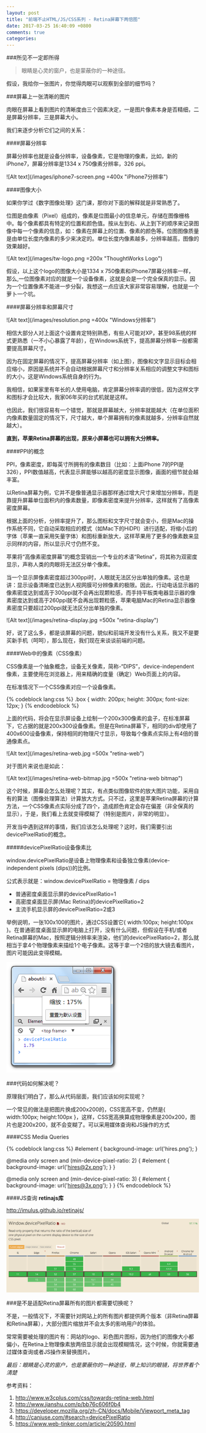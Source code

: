 ```yaml
---
layout: post
title: "前端不止HTML/JS/CSS系列 - Retina屏幕下两倍图"
date: 2017-03-25 16:40:09 +0800
comments: true
categories:
---
```

###所见不一定即所得

> 眼睛是心灵的窗户，也是蒙蔽你的一种途径。

假设，我给你一张图片，你觉得肉眼可以观察到全部的细节吗？

###屏幕上一张清晰的图片

肉眼在屏幕上看到图片的清晰度由三个因素决定，一是图片像素本身是否精细，二是屏幕分辨率，三是屏幕大小。

我们来逐步分析它们之间的关系：

####屏幕分辨率

屏幕分辨率也就是设备分辨率，设备像素，它是物理的像素，比如，新的iPhone7，屏幕分辨率是1334 x 750像素分辨率，326 ppi。

![Alt text](/images/iphone7-screen.png =400x "iPhone7分辨率")

####图像大小

如果你学过《数字图像处理》这门课，那你对下面的解释就是非常熟悉了。

位图是由像素（Pixel）组成的，像素是位图最小的信息单元，存储在图像栅格中。每个像素都具有特定的位置和颜色值。按从左到右、从上到下的顺序来记录图像中每一个像素的信息，如：像素在屏幕上的位置、像素的颜色等。位图图像质量是由单位长度内像素的多少来决定的。单位长度内像素越多，分辨率越高，图像的效果越好。

![Alt text](/images/tw-logo.png =200x "ThoughtWorks Logo")

假设，以上这个logo的图像大小是1334 x 750像素和iPhone7屏幕分辨率一样，那么,一位图像素对应的就是一个设备像素，这就是会是一个完全保真的显示。因为一个位置像素不能进一步分裂，我想这一点应该大家非常容易理解，也就是一个萝卜一个坑。

####屏幕分辨率和屏幕尺寸

![Alt text](/images/resolution.png =400x "Windows分辨率")

相信大部分人对上面这个设置肯定特别熟悉，有些人可能对XP，甚至98系统的样式更熟悉（一不小心暴露了年龄），在Windows系统下，提高屏幕分辨率一般都需要提高屏幕尺寸。

因为在固定屏幕的情况下，提高屏幕分辨率（如上图），图像和文字显示目标会相应缩小，原因是系统并不会自动根据屏幕尺寸和分辨率关系相应的调整文字和图标的大小，这是Windows系统自身的行为。

我相信，如果家里有年长的人使用电脑，肯定屏幕分辨率调的很低，因为这样文字和图标才会比较大，我家06年买的台式机就是这样。

也因此，我们很容易有一个错觉，那就是屏幕越大，分辨率就能越大（在单位面积内像素数量固定的情况下，尺寸越大，单个屏幕拥有的像素就越多，分辨率自然就越大）。

**直到，苹果Retina屏幕的出现，原来小屏幕也可以拥有大分辨率。**

####PPI的概念

PPI，像素密度，即每英寸所拥有的像素数目（比如：上面iPhone 7的PPI是326），PPI数值越高，代表显示屏能够以越高的密度显示图像，画面的细节就会越丰富。

以Retina屏幕为例，它并不是像普通显示器那样通过增大尺寸来增加分辨率，而是靠提升屏幕单位面积内的像素数量，即像素密度来提升分辨率，这样就有了高像素密度屏幕。

根据上面的分析，分辨率提升了，那么图标和文字尺寸就会变小，但是Mac的操作系统不同，它自动采取相应的模式（如Mac下的HiDPI）进行适配，将缩小后的字体（苹果一直采用矢量字体）和图标重新放大，这样苹果用了更多的像素数来显示同样的内容，所以显示尺寸仍然不变。

苹果将“高像素密度屏幕”的概念营销出一个专业的术语“Retina”，将其称为双密度显示，声称人类的肉眼将无法区分单个像素。

当一个显示屏像素密度超过300ppi时，人眼就无法区分出单独的像素。这也是讲：显示设备清晰度已达到人视网膜可分辨像素的极限。因此，行动电话显示器的像素密度达到或高于300ppi就不会再出现颗粒感，而手持平板类电器显示器的像素密度达到或高于260ppi就不会再出现颗粒感，苹果电脑Mac的Retina显示器像素密度只要超过200ppi就无法区分出单独的像素。

![Alt text](/images/retina-display.jpg =500x "retina-display")

好，说了这么多，都是谈屏幕的问题，貌似和前端开发没有什么关系，我又不是要买新手机（呵呵），那么现在，我们现在来谈谈前端的问题。

####Web中的像素（CSS像素）

CSS像素是一个抽象概念，设备无关像素，简称-“DIPS”，device-independent像素，主要使用在浏览器上，用来精确的度量（确定）Web页面上的内容。

在标准情况下一个CSS像素对应一个设备像素。

{% codeblock lang:css %}
.box {
  width: 200px;
  height: 300px;
  font-size: 12px;
}
{% endcodeblock %}

上面的代码，将会在显示屏设备上绘制一个200x300像素的盒子，在标准屏幕下，它占据的就是200x300设备像素。但是在Retina屏幕下，相同的div却使用了400x600设备像素，保持相同的物理尺寸显示，导致每个像素点实际上有4倍的普通像素点。

![Alt text](/images/retina-web.jpg =500x "retina-web")

对于图片来说也是如此：

![Alt text](/images/retina-web-bitmap.jpg =500x "retina-web bitmap")

这个时候，屏幕会怎么处理呢？其实，有点类似图像软件的放大图片功能，采用自有的算法（图像处理算法）计算放大方式。只不过，这里是苹果Retina屏幕的计算方法，一个CSS像素点实际分成了四个，造成颜色肯定会存在偏差（非全保真的显示），于是，我们看上去就变得模糊了（特别是图片，非常的明显）。

开发当中遇到这样的事情，我们应该怎么处理呢？这时，我们需要引出devicePixelRatio的概念。

#####devicePixelRatio设备像素比

window.devicePixelRatio是设备上物理像素和设备独立像素(device-independent pixels (dips))的比例。

公式表示就是：window.devicePixelRatio = 物理像素 / dips

* 普通密度桌面显示屏的devicePixelRatio=1
* 高密度桌面显示屏(Mac Retina)的devicePixelRatio=2
* 主流手机显示屏的devicePixelRatio=2或3

举例说明，一张100x100的图片，通过CSS设置它{ width:100px; height:100px }。在普通密度桌面显示屏的电脑上打开，没有什么问题，但假设在手机/或者Retina屏幕的Mac，按照逻辑分辨率来渲染，他们的devicePixelRatio=2，那么就相当于拿4个物理像素来描绘1个电子像素。这等于拿一个2倍的放大镜去看图片，图片可能因此变得模糊。

![Alt text](/images/devicePixelRatio.png "devicePixelRatio")

###代码如何解决呢？

原理我们明白了，那么从代码层面，我们应该如何实现呢？

一个常见的做法是把图片换成200x200的，CSS宽高不变，仍然是{ width:100px; height:100px }，这样，CSS宽高换算成物理像素是200x200，图片也是200x200，就不会变糊了。可以采用媒体查询和JS操作的方式

####CSS Media Queries

{% codeblock lang:css %}
#element { background-image: url('hires.png'); }

@media only screen and (min-device-pixel-ratio: 2) {
    #element { background-image: url('hires@2x.png'); }
}

@media only screen and (min-device-pixel-ratio: 3) {
    #element { background-image: url('hires@3x.png'); }
}
{% endcodeblock %}

####JS查询
**retinajs库**

http://imulus.github.io/retinajs/

![Alt text](/images/caniuserdevicePixelRatio.png "devicePixelRatio")

###是不是适配Retina屏幕所有的图片都需要切换呢？

不是，一般情况下，不需要针对网站上的所有图片都提供两个版本（非Retina屏幕和Retina屏幕），大部分图片缩放并不会太多的影响用户的体验。

常常需要被处理的图片有：网站的logo、彩色图片图标，因为他们的图像大小都偏小，在Retina上物理像素放两倍显示就会出现模糊情况，这个时候，你就需要通过媒体查询或者JS操作来替换图片。

*最后：眼睛是心灵的窗户，也是蒙蔽你的一种途径，带上知识的眼镜，将世界看个清楚*

参考资料：    
1. http://www.w3cplus.com/css/towards-retina-web.html   
2. http://www.jianshu.com/p/bb76c606f0b4    
3. https://developer.mozilla.org/zh-CN/docs/Mobile/Viewport_meta_tag   
4. http://caniuse.com/#search=devicePixelRatio    
5. https://www.web-tinker.com/article/20590.html
